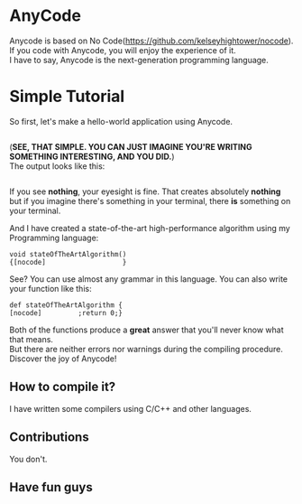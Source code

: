 # AnyCode
Anycode is based on No Code(https://github.com/kelseyhightower/nocode). <br>
If you code with Anycode, you will enjoy the experience of it. <br>
I have to say, Anycode is the next-generation programming language. <br>
# Simple Tutorial
So first, let's make a hello-world application using Anycode.
```

```
(**SEE, THAT SIMPLE.
YOU CAN JUST IMAGINE YOU'RE WRITING SOMETHING INTERESTING,
AND YOU DID.**) <br>
The output looks like this:
```

```
If you see **nothing**, your eyesight is fine. That creates absolutely **nothing** but
if you imagine there's something in your terminal, there **is** something on your terminal.

And I have created a state-of-the-art high-performance algorithm using my Programming language:
```
void stateOfTheArtAlgorithm()
{[nocode]                   }
```
See? You can use almost any grammar in this language. You can also write your function like this:
```
def stateOfTheArtAlgorithm {
[nocode]         ;return 0;}
```
Both of the functions produce a **great** answer that you'll never know what that means.
<br>But there are neither errors nor warnings during the compiling procedure. Discover the joy of Anycode!
## How to compile it?
I have written some compilers using C/C++ and other languages. 
## Contributions
You don't.
## Have fun guys
